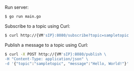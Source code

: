 Run server:

```bash
$ go run main.go
```

Subscribe to a topic using Curl:

```bash
$ curl http://{VM'sIP}:8080/subscribe?topic=sampletopic
```

Publish a message to a topic using Curl:

```bash
$ curl -X POST http://{VM'sIP}:8080/publish \
-H "Content-Type: application/json" \
-d '{"topic":"sampletopic", "message":"Hello, World!"}'
```